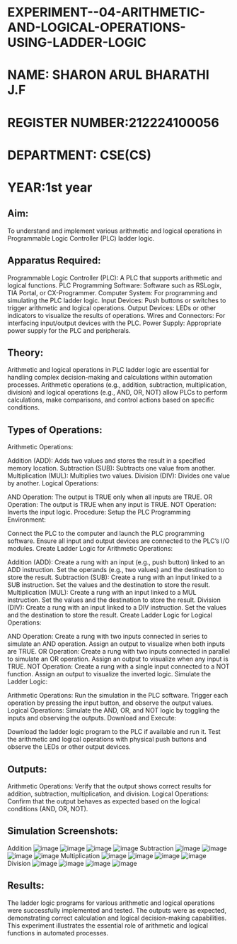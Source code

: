 # EXPERIMENT--04-ARITHMETIC-AND-LOGICAL-OPERATIONS-USING-LADDER-LOGIC
#  NAME: SHARON ARUL BHARATHI J.F
# REGISTER NUMBER:212224100056
# DEPARTMENT: CSE(CS)
# YEAR:1st year
## Aim:
To understand and implement various arithmetic and logical operations in Programmable Logic Controller (PLC) ladder logic.

## Apparatus Required:
Programmable Logic Controller (PLC): A PLC that supports arithmetic and logical functions.
PLC Programming Software: Software such as RSLogix, TIA Portal, or CX-Programmer.
Computer System: For programming and simulating the PLC ladder logic.
Input Devices: Push buttons or switches to trigger arithmetic and logical operations.
Output Devices: LEDs or other indicators to visualize the results of operations.
Wires and Connectors: For interfacing input/output devices with the PLC.
Power Supply: Appropriate power supply for the PLC and peripherals.
## Theory:
Arithmetic and logical operations in PLC ladder logic are essential for handling complex decision-making and calculations within automation processes. Arithmetic operations (e.g., addition, subtraction, multiplication, division) and logical operations (e.g., AND, OR, NOT) allow PLCs to perform calculations, make comparisons, and control actions based on specific conditions.

## Types of Operations:
Arithmetic Operations:

Addition (ADD): Adds two values and stores the result in a specified memory location.
Subtraction (SUB): Subtracts one value from another.
Multiplication (MUL): Multiplies two values.
Division (DIV): Divides one value by another.
Logical Operations:

AND Operation: The output is TRUE only when all inputs are TRUE.
OR Operation: The output is TRUE when any input is TRUE.
NOT Operation: Inverts the input logic.
Procedure:
Setup the PLC Programming Environment:

Connect the PLC to the computer and launch the PLC programming software.
Ensure all input and output devices are connected to the PLC’s I/O modules.
Create Ladder Logic for Arithmetic Operations:

Addition (ADD):
Create a rung with an input (e.g., push button) linked to an ADD instruction.
Set the operands (e.g., two values) and the destination to store the result.
Subtraction (SUB):
Create a rung with an input linked to a SUB instruction.
Set the values and the destination to store the result.
Multiplication (MUL):
Create a rung with an input linked to a MUL instruction.
Set the values and the destination to store the result.
Division (DIV):
Create a rung with an input linked to a DIV instruction.
Set the values and the destination to store the result.
Create Ladder Logic for Logical Operations:

AND Operation:
Create a rung with two inputs connected in series to simulate an AND operation.
Assign an output to visualize when both inputs are TRUE.
OR Operation:
Create a rung with two inputs connected in parallel to simulate an OR operation.
Assign an output to visualize when any input is TRUE.
NOT Operation:
Create a rung with a single input connected to a NOT function.
Assign an output to visualize the inverted logic.
Simulate the Ladder Logic:

Arithmetic Operations:
Run the simulation in the PLC software. Trigger each operation by pressing the input button, and observe the output values.
Logical Operations:
Simulate the AND, OR, and NOT logic by toggling the inputs and observing the outputs.
Download and Execute:

Download the ladder logic program to the PLC if available and run it.
Test the arithmetic and logical operations with physical push buttons and observe the LEDs or other output devices.


## Outputs:
Arithmetic Operations: Verify that the output shows correct results for addition, subtraction, multiplication, and division.
Logical Operations: Confirm that the output behaves as expected based on the logical conditions (AND, OR, NOT).
##  Simulation Screenshots:
Addition
![image](https://github.com/user-attachments/assets/7a32f692-5613-4162-8111-5e49ef20364c)
![image](https://github.com/user-attachments/assets/c1ad9b5f-fabe-4c60-a9ce-3f47f39ebd49)
![image](https://github.com/user-attachments/assets/1374ede4-8b53-495b-a7fe-7b7224f8843e)
![image](https://github.com/user-attachments/assets/e09f3333-dde6-43b8-94bb-64005c4cbf60)
Subtraction
![image](https://github.com/user-attachments/assets/a20bdc2f-c770-484c-ba52-fb43bd08ac87)
![image](https://github.com/user-attachments/assets/2c7c9e13-1c26-4c21-a14c-66f699b1c59b)
![image](https://github.com/user-attachments/assets/6b2e38c6-9c9f-40d1-b291-a3df95a456c9)
![image](https://github.com/user-attachments/assets/b96041d0-4255-4277-aedd-938a3f286194)
Multiplication
![image](https://github.com/user-attachments/assets/5c7c23d2-390d-4f18-a85c-3f95091b8a7f)
![image](https://github.com/user-attachments/assets/becf152a-749a-4cb3-a2d7-a8f7cf731a47)
![image](https://github.com/user-attachments/assets/bdac5bc4-f9c5-4d06-8787-217f26b5b3d4)
![image](https://github.com/user-attachments/assets/7bcd55fe-87ce-4a3f-b645-4ccfb42c69c0)
Division
![image](https://github.com/user-attachments/assets/f4ad6dc1-e774-493b-926e-a498d3585792)
![image](https://github.com/user-attachments/assets/7146cb03-acd4-438e-af45-18fd91044f59)
![image](https://github.com/user-attachments/assets/e5a04c02-6095-4286-9da6-52d86e1b5892)
![image](https://github.com/user-attachments/assets/37382d32-ed35-42eb-a79b-b5102e6f1d62)

## Results:
The ladder logic programs for various arithmetic and logical operations were successfully implemented and tested. The outputs were as expected, demonstrating correct calculation and logical decision-making capabilities. This experiment illustrates the essential role of arithmetic and logical functions in automated processes.
